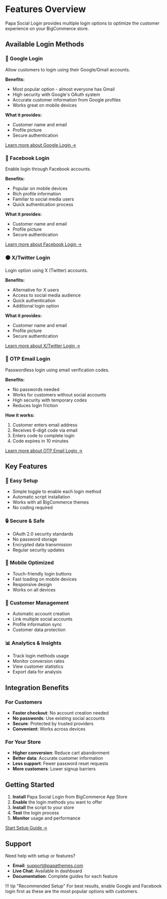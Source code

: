 # Features Overview

Papa Social Login provides multiple login options to optimize the customer experience on your BigCommerce store.

## Available Login Methods

### 🔵 Google Login

Allow customers to login using their Google/Gmail accounts.

**Benefits:**
- Most popular option - almost everyone has Gmail
- High security with Google's OAuth system
- Accurate customer information from Google profiles
- Works great on mobile devices

**What it provides:**
- Customer name and email
- Profile picture
- Secure authentication

[Learn more about Google Login →](features/google-login.md)

### 🔵 Facebook Login

Enable login through Facebook accounts.

**Benefits:**
- Popular on mobile devices
- Rich profile information
- Familiar to social media users
- Quick authentication process

**What it provides:**
- Customer name and email
- Profile picture
- Secure authentication

[Learn more about Facebook Login →](features/facebook-login.md)

### ⚫ X/Twitter Login

Login option using X (Twitter) accounts.

**Benefits:**
- Alternative for X users
- Access to social media audience
- Quick authentication
- Additional login option

**What it provides:**
- Customer name and email
- Profile picture
- Secure authentication

[Learn more about X/Twitter Login →](features/twitter-login.md)

### 📧 OTP Email Login

Passwordless login using email verification codes.

**Benefits:**
- No passwords needed
- Works for customers without social accounts
- High security with temporary codes
- Reduces login friction

**How it works:**
1. Customer enters email address
2. Receives 6-digit code via email
3. Enters code to complete login
4. Code expires in 10 minutes

[Learn more about OTP Email Login →](features/otp-login.md)

## Key Features

### 🚀 Easy Setup
- Simple toggle to enable each login method
- Automatic script installation
- Works with all BigCommerce themes
- No coding required

### 🔒 Secure & Safe
- OAuth 2.0 security standards
- No password storage
- Encrypted data transmission
- Regular security updates

### 📱 Mobile Optimized
- Touch-friendly login buttons
- Fast loading on mobile devices
- Responsive design
- Works on all devices

### 👥 Customer Management
- Automatic account creation
- Link multiple social accounts
- Profile information sync
- Customer data protection

### 📊 Analytics & Insights
- Track login methods usage
- Monitor conversion rates
- View customer statistics
- Export data for analysis

## Integration Benefits

### For Customers
- **Faster checkout**: No account creation needed
- **No passwords**: Use existing social accounts
- **Secure**: Protected by trusted providers
- **Convenient**: Works across devices

### For Your Store
- **Higher conversion**: Reduce cart abandonment
- **Better data**: Accurate customer information
- **Less support**: Fewer password reset requests
- **More customers**: Lower signup barriers

## Getting Started

1. **Install** Papa Social Login from BigCommerce App Store
2. **Enable** the login methods you want to offer
3. **Install** the script to your store
4. **Test** the login process
5. **Monitor** usage and performance

[Start Setup Guide →](getting-started.md)

## Support

Need help with setup or features?

- **Email**: support@papathemes.com
- **Live Chat**: Available in dashboard
- **Documentation**: Complete guides for each feature

!!! tip "Recommended Setup"
    For best results, enable Google and Facebook login first as these are the most popular options with customers.